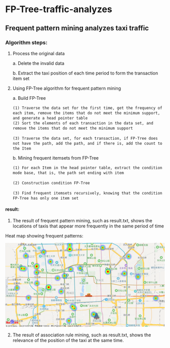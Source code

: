 # FP-Tree-traffic-analyzes
## Frequent pattern mining analyzes taxi traffic

### Algorithm steps: 
 1. Process the original data
 
	a. Delete the invalid data 
 
	b. Extract the taxi position of each time period to form the transaction item set
  
 2. Using FP-Tree algorithm for frequent pattern mining
  
	a. Build FP-Tree
	
		(1) Traverse the data set for the first time, get the frequency of each item, remove the items that do not meet the minimum support, and generate a head pointer table
  		(2) Sort the elements of each transaction in the data set, and remove the items that do not meet the minimum support
  
   		(3) Traverse the data set, for each transaction, if FP-Tree does not have the path, add the path, and if there is, add the count to the Item
  
   	b. Mining frequent itemsets from FP-Tree
  
   		(1) For each Item in the head pointer table, extract the condition mode base, that is, the path set ending with item
		
   		(2) Construction condition FP-Tree
		
   		(3) Find frequent itemsets recursively, knowing that the condition FP-Tree has only one item set
  
#### result:

1. The result of frequent pattern mining, such as result.txt, shows the locations of taxis that appear more frequently in the same period of time

Heat map showing frequent patterns:

![image](https://github.com/liguanlue/FP-Tree-traffic-analyzes/blob/main/IMG/frequent%20pattern.png)

2. The result of association rule mining, such as result.txt, shows the relevance of the position of the taxi at the same time.
 
